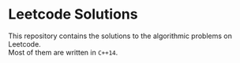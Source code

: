# Leetcode Solutions
This repository contains the solutions to the algorithmic problems on Leetcode.  
Most of them are written in `C++14`.
